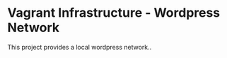Vagrant Infrastructure - Wordpress Network
=========

This project provides a local wordpress network.. 
